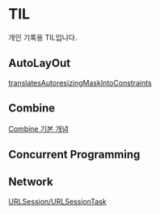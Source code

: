 # TIL
개인 기록용 TIL입니다. 


## AutoLayOut
[translatesAutoresizingMaskIntoConstraints](https://github.com/happykwon/TIL/issues/1)

## Combine
[Combine 기본 개념](https://github.com/happykwon/TIL/issues/2)

## Concurrent Programming

## Network
[URLSession/URLSessionTask](https://github.com/happykwon/TIL/issues/4#issue-2210871899)
